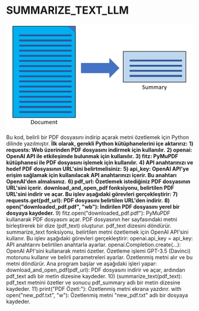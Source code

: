 # SUMMARIZE_TEXT_LLM
![App Screenshot](https://github.com/firengizz099/SUMMARIZE_TEXT/blob/main/ylxiong_0-1628032473948.png?raw=true)

Bu kod, belirli bir PDF dosyasını indirip açarak metni özetlemek için Python dilinde yazılmıştır.
**İlk olarak, gerekli Python kütüphanelerini içe aktarırız:**
**1) requests: Web üzerinden PDF dosyasını indirmek için kullanılır.**
**2) openai: OpenAI API ile etkileşimde bulunmak için kullanılır.**
**3) fitz: PyMuPDF kütüphanesi ile PDF dosyasını işlemek için kullanılır.**
**4) API anahtarınızı ve hedef PDF dosyasının URL'sini belirtmelisiniz:**
**5) api_key: OpenAI API'ye erişim sağlamak için kullanılacak API anahtarınızı içerir. Bu anahtarı OpenAI'den almalısınız.**
**6) pdf_url: Özetlemek istediğiniz PDF dosyasının URL'sini içerir.**
**download_and_open_pdf fonksiyonu, belirtilen PDF URL'sini indirir ve açar. Bu işlev aşağıdaki görevleri gerçekleştirir:**
**7) requests.get(pdf_url): PDF dosyasını belirtilen URL'den indirir.**
**8) open("downloaded_pdf.pdf", "wb"): İndirilen PDF dosyasını yerel bir dosyaya kaydeder.**
9) fitz.open("downloaded_pdf.pdf"): PyMuPDF kullanarak PDF dosyasını açar.
PDF dosyasının her sayfasındaki metni birleştirerek bir dize (pdf_text) oluşturur.
pdf_text dizesini döndürür.
summarize_text fonksiyonu, belirtilen metni özetlemek için OpenAI API'sini kullanır. Bu işlev aşağıdaki görevleri gerçekleştirir:
openai.api_key = api_key: API anahtarını belirtilen anahtarla ayarlar.
openai.Completion.create(...): OpenAI API'sini kullanarak metni özetler. Özetleme işlemi GPT-3.5 (Davinci) motorunu kullanır ve belirli parametreleri ayarlar.
Özetlenmiş metni alır ve bu metni döndürür.
Ana program başlar ve aşağıdaki işleri yapar:
download_and_open_pdf(pdf_url): PDF dosyasını indirir ve açar, ardından pdf_text adlı bir metin dizesine kaydeder.
10) (summarize_text(pdf_text): pdf_text metnini özetler ve sonucu pdf_summary adlı bir metin dizesine kaydeder.
11) print("PDF Özeti:"): Özetlenmiş metni ekrana yazdırır.
with open("new_pdf.txt", "w"): Özetlenmiş metni "new_pdf.txt" adlı bir dosyaya kaydeder.
